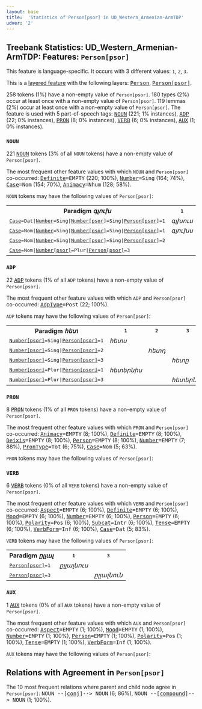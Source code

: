 ```yaml
---
layout: base
title:  'Statistics of Person[psor] in UD_Western_Armenian-ArmTDP'
udver: '2'
---
```


## Treebank Statistics: UD_Western_Armenian-ArmTDP: Features: `Person[psor]`

This feature is language-specific.
It occurs with 3 different values: `1`, `2`, `3`.

This is a <a href="../../u/overview/feat-layers.html">layered feature</a> with the following layers: <tt><a href="hyw_armtdp-feat-Person.html">Person</a></tt>, <tt><a href="hyw_armtdp-feat-Person-psor.html">Person[psor]</a></tt>.

258 tokens (1%) have a non-empty value of `Person[psor]`.
180 types (2%) occur at least once with a non-empty value of `Person[psor]`.
119 lemmas (2%) occur at least once with a non-empty value of `Person[psor]`.
The feature is used with 5 part-of-speech tags: <tt><a href="hyw_armtdp-pos-NOUN.html">NOUN</a></tt> (221; 1% instances), <tt><a href="hyw_armtdp-pos-ADP.html">ADP</a></tt> (22; 0% instances), <tt><a href="hyw_armtdp-pos-PRON.html">PRON</a></tt> (8; 0% instances), <tt><a href="hyw_armtdp-pos-VERB.html">VERB</a></tt> (6; 0% instances), <tt><a href="hyw_armtdp-pos-AUX.html">AUX</a></tt> (1; 0% instances).

### `NOUN`

221 <tt><a href="hyw_armtdp-pos-NOUN.html">NOUN</a></tt> tokens (3% of all `NOUN` tokens) have a non-empty value of `Person[psor]`.

The most frequent other feature values with which `NOUN` and `Person[psor]` co-occurred: <tt><a href="hyw_armtdp-feat-Definite.html">Definite</a></tt><tt>=EMPTY</tt> (220; 100%), <tt><a href="hyw_armtdp-feat-Number.html">Number</a></tt><tt>=Sing</tt> (164; 74%), <tt><a href="hyw_armtdp-feat-Case.html">Case</a></tt><tt>=Nom</tt> (154; 70%), <tt><a href="hyw_armtdp-feat-Animacy.html">Animacy</a></tt><tt>=Nhum</tt> (128; 58%).

`NOUN` tokens may have the following values of `Person[psor]`:


<table>
  <tr><th>Paradigm <i>գլուխ</i></th><th><tt>1</tt></th><th><tt>2</tt></th><th><tt>3</tt></th></tr>
  <tr><td><tt><tt><a href="hyw_armtdp-feat-Case.html">Case</a></tt><tt>=Dat</tt>|<tt><a href="hyw_armtdp-feat-Number.html">Number</a></tt><tt>=Sing</tt>|<tt><a href="hyw_armtdp-feat-Number-psor.html">Number[psor]</a></tt><tt>=Sing</tt>|<tt><a href="hyw_armtdp-feat-Person-psor.html">Person[psor]</a></tt><tt>=1</tt></tt></td><td><em>գլխուս</em></td><td></td><td></td></tr>
  <tr><td><tt><tt><a href="hyw_armtdp-feat-Case.html">Case</a></tt><tt>=Nom</tt>|<tt><a href="hyw_armtdp-feat-Number.html">Number</a></tt><tt>=Sing</tt>|<tt><a href="hyw_armtdp-feat-Number-psor.html">Number[psor]</a></tt><tt>=Sing</tt>|<tt><a href="hyw_armtdp-feat-Person-psor.html">Person[psor]</a></tt><tt>=1</tt></tt></td><td><em>գլուխս</em></td><td></td><td></td></tr>
  <tr><td><tt><tt><a href="hyw_armtdp-feat-Case.html">Case</a></tt><tt>=Nom</tt>|<tt><a href="hyw_armtdp-feat-Number.html">Number</a></tt><tt>=Sing</tt>|<tt><a href="hyw_armtdp-feat-Number-psor.html">Number[psor]</a></tt><tt>=Sing</tt>|<tt><a href="hyw_armtdp-feat-Person-psor.html">Person[psor]</a></tt><tt>=2</tt></tt></td><td></td><td><em>Գլուխդ</em></td><td></td></tr>
  <tr><td><tt><tt><a href="hyw_armtdp-feat-Case.html">Case</a></tt><tt>=Nom</tt>|<tt><a href="hyw_armtdp-feat-Number-psor.html">Number[psor]</a></tt><tt>=Plur</tt>|<tt><a href="hyw_armtdp-feat-Person-psor.html">Person[psor]</a></tt><tt>=3</tt></tt></td><td></td><td></td><td><em>գլուխնին</em></td></tr>
</table>

### `ADP`

22 <tt><a href="hyw_armtdp-pos-ADP.html">ADP</a></tt> tokens (1% of all `ADP` tokens) have a non-empty value of `Person[psor]`.

The most frequent other feature values with which `ADP` and `Person[psor]` co-occurred: <tt><a href="hyw_armtdp-feat-AdpType.html">AdpType</a></tt><tt>=Post</tt> (22; 100%).

`ADP` tokens may have the following values of `Person[psor]`:


<table>
  <tr><th>Paradigm <i>հետ</i></th><th><tt>1</tt></th><th><tt>2</tt></th><th><tt>3</tt></th></tr>
  <tr><td><tt><tt><a href="hyw_armtdp-feat-Number-psor.html">Number[psor]</a></tt><tt>=Sing</tt>|<tt><a href="hyw_armtdp-feat-Person-psor.html">Person[psor]</a></tt><tt>=1</tt></tt></td><td><em>հետս</em></td><td></td><td></td></tr>
  <tr><td><tt><tt><a href="hyw_armtdp-feat-Number-psor.html">Number[psor]</a></tt><tt>=Sing</tt>|<tt><a href="hyw_armtdp-feat-Person-psor.html">Person[psor]</a></tt><tt>=2</tt></tt></td><td></td><td><em>հետդ</em></td><td></td></tr>
  <tr><td><tt><tt><a href="hyw_armtdp-feat-Number-psor.html">Number[psor]</a></tt><tt>=Sing</tt>|<tt><a href="hyw_armtdp-feat-Person-psor.html">Person[psor]</a></tt><tt>=3</tt></tt></td><td></td><td></td><td><em>հետը</em></td></tr>
  <tr><td><tt><tt><a href="hyw_armtdp-feat-Number-psor.html">Number[psor]</a></tt><tt>=Plur</tt>|<tt><a href="hyw_armtdp-feat-Person-psor.html">Person[psor]</a></tt><tt>=1</tt></tt></td><td><em>հետերնիս</em></td><td></td><td></td></tr>
  <tr><td><tt><tt><a href="hyw_armtdp-feat-Number-psor.html">Number[psor]</a></tt><tt>=Plur</tt>|<tt><a href="hyw_armtdp-feat-Person-psor.html">Person[psor]</a></tt><tt>=3</tt></tt></td><td></td><td></td><td><em>հետերնին</em></td></tr>
</table>

### `PRON`

8 <tt><a href="hyw_armtdp-pos-PRON.html">PRON</a></tt> tokens (1% of all `PRON` tokens) have a non-empty value of `Person[psor]`.

The most frequent other feature values with which `PRON` and `Person[psor]` co-occurred: <tt><a href="hyw_armtdp-feat-Animacy.html">Animacy</a></tt><tt>=EMPTY</tt> (8; 100%), <tt><a href="hyw_armtdp-feat-Definite.html">Definite</a></tt><tt>=EMPTY</tt> (8; 100%), <tt><a href="hyw_armtdp-feat-Deixis.html">Deixis</a></tt><tt>=EMPTY</tt> (8; 100%), <tt><a href="hyw_armtdp-feat-Person.html">Person</a></tt><tt>=EMPTY</tt> (8; 100%), <tt><a href="hyw_armtdp-feat-Number.html">Number</a></tt><tt>=EMPTY</tt> (7; 88%), <tt><a href="hyw_armtdp-feat-PronType.html">PronType</a></tt><tt>=Tot</tt> (6; 75%), <tt><a href="hyw_armtdp-feat-Case.html">Case</a></tt><tt>=Nom</tt> (5; 63%).

`PRON` tokens may have the following values of `Person[psor]`:


### `VERB`

6 <tt><a href="hyw_armtdp-pos-VERB.html">VERB</a></tt> tokens (0% of all `VERB` tokens) have a non-empty value of `Person[psor]`.

The most frequent other feature values with which `VERB` and `Person[psor]` co-occurred: <tt><a href="hyw_armtdp-feat-Aspect.html">Aspect</a></tt><tt>=EMPTY</tt> (6; 100%), <tt><a href="hyw_armtdp-feat-Definite.html">Definite</a></tt><tt>=EMPTY</tt> (6; 100%), <tt><a href="hyw_armtdp-feat-Mood.html">Mood</a></tt><tt>=EMPTY</tt> (6; 100%), <tt><a href="hyw_armtdp-feat-Number.html">Number</a></tt><tt>=EMPTY</tt> (6; 100%), <tt><a href="hyw_armtdp-feat-Person.html">Person</a></tt><tt>=EMPTY</tt> (6; 100%), <tt><a href="hyw_armtdp-feat-Polarity.html">Polarity</a></tt><tt>=Pos</tt> (6; 100%), <tt><a href="hyw_armtdp-feat-Subcat.html">Subcat</a></tt><tt>=Intr</tt> (6; 100%), <tt><a href="hyw_armtdp-feat-Tense.html">Tense</a></tt><tt>=EMPTY</tt> (6; 100%), <tt><a href="hyw_armtdp-feat-VerbForm.html">VerbForm</a></tt><tt>=Inf</tt> (6; 100%), <tt><a href="hyw_armtdp-feat-Case.html">Case</a></tt><tt>=Dat</tt> (5; 83%).

`VERB` tokens may have the following values of `Person[psor]`:


<table>
  <tr><th>Paradigm <i>ըլլալ</i></th><th><tt>1</tt></th><th><tt>3</tt></th></tr>
  <tr><td><tt><tt><a href="hyw_armtdp-feat-Person-psor.html">Person[psor]</a></tt><tt>=1</tt></tt></td><td><em>ըլլալնուս</em></td><td></td></tr>
  <tr><td><tt><tt><a href="hyw_armtdp-feat-Person-psor.html">Person[psor]</a></tt><tt>=3</tt></tt></td><td></td><td><em>ըլլալնուն</em></td></tr>
</table>

### `AUX`

1 <tt><a href="hyw_armtdp-pos-AUX.html">AUX</a></tt> tokens (0% of all `AUX` tokens) have a non-empty value of `Person[psor]`.

The most frequent other feature values with which `AUX` and `Person[psor]` co-occurred: <tt><a href="hyw_armtdp-feat-Aspect.html">Aspect</a></tt><tt>=EMPTY</tt> (1; 100%), <tt><a href="hyw_armtdp-feat-Mood.html">Mood</a></tt><tt>=EMPTY</tt> (1; 100%), <tt><a href="hyw_armtdp-feat-Number.html">Number</a></tt><tt>=EMPTY</tt> (1; 100%), <tt><a href="hyw_armtdp-feat-Person.html">Person</a></tt><tt>=EMPTY</tt> (1; 100%), <tt><a href="hyw_armtdp-feat-Polarity.html">Polarity</a></tt><tt>=Pos</tt> (1; 100%), <tt><a href="hyw_armtdp-feat-Tense.html">Tense</a></tt><tt>=EMPTY</tt> (1; 100%), <tt><a href="hyw_armtdp-feat-VerbForm.html">VerbForm</a></tt><tt>=Inf</tt> (1; 100%).

`AUX` tokens may have the following values of `Person[psor]`:


## Relations with Agreement in `Person[psor]`

The 10 most frequent relations where parent and child node agree in `Person[psor]`:
<tt>NOUN --[<tt><a href="hyw_armtdp-dep-conj.html">conj</a></tt>]--> NOUN</tt> (6; 86%),
<tt>NOUN --[<tt><a href="hyw_armtdp-dep-compound.html">compound</a></tt>]--> NOUN</tt> (1; 100%).

